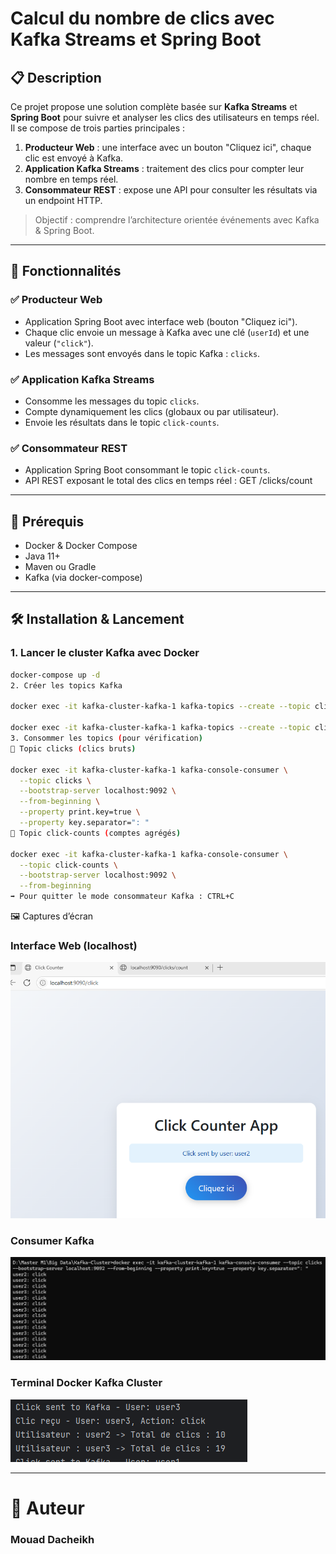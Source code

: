 # Calcul du nombre de clics avec Kafka Streams et Spring Boot

## 📋 Description

Ce projet propose une solution complète basée sur **Kafka Streams** et **Spring Boot** pour suivre et analyser les clics des utilisateurs en temps réel.  
Il se compose de trois parties principales :

1. **Producteur Web** : une interface avec un bouton "Cliquez ici", chaque clic est envoyé à Kafka.
2. **Application Kafka Streams** : traitement des clics pour compter leur nombre en temps réel.
3. **Consommateur REST** : expose une API pour consulter les résultats via un endpoint HTTP.

> Objectif : comprendre l’architecture orientée événements avec Kafka & Spring Boot.

---

## 🚀 Fonctionnalités

### ✅ Producteur Web
- Application Spring Boot avec interface web (bouton "Cliquez ici").
- Chaque clic envoie un message à Kafka avec une clé (`userId`) et une valeur (`"click"`).
- Les messages sont envoyés dans le topic Kafka : `clicks`.

### ✅ Application Kafka Streams
- Consomme les messages du topic `clicks`.
- Compte dynamiquement les clics (globaux ou par utilisateur).
- Envoie les résultats dans le topic `click-counts`.

### ✅ Consommateur REST
- Application Spring Boot consommant le topic `click-counts`.
- API REST exposant le total des clics en temps réel :
  GET /clicks/count

---
## 🧰 Prérequis

- Docker & Docker Compose
- Java 11+
- Maven ou Gradle
- Kafka (via docker-compose)

---

## 🛠️ Installation & Lancement

### 1. Lancer le cluster Kafka avec Docker

```bash
docker-compose up -d
2. Créer les topics Kafka

docker exec -it kafka-cluster-kafka-1 kafka-topics --create --topic clicks --bootstrap-server localhost:9092 --partitions 3 --replication-factor 1

docker exec -it kafka-cluster-kafka-1 kafka-topics --create --topic click-counts --bootstrap-server localhost:9092 --partitions 3 --replication-factor 1
3. Consommer les topics (pour vérification)
🔹 Topic clicks (clics bruts)

docker exec -it kafka-cluster-kafka-1 kafka-console-consumer \
  --topic clicks \
  --bootstrap-server localhost:9092 \
  --from-beginning \
  --property print.key=true \
  --property key.separator=": "
🔹 Topic click-counts (comptes agrégés)

docker exec -it kafka-cluster-kafka-1 kafka-console-consumer \
  --topic click-counts \
  --bootstrap-server localhost:9092 \
  --from-beginning
➡️ Pour quitter le mode consommateur Kafka : CTRL+C
```
🖼️ Captures d’écran

### Interface Web (localhost)	

<img src="screenshot/interface.png">

### Consumer Kafka 	
<img src="screenshot/click-count.png">

### Terminal Docker Kafka Cluster
<img src="screenshot/terminal.png">

---

# 👤 Auteur

### Mouad Dacheikh